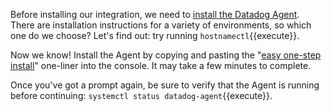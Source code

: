 Before installing our integration, we need to [install the Datadog Agent](https://app.datadoghq.com/account/settings#agent). There are installation instructions for a variety of environments, so which one do we choose? Let's find out: try running `hostnamectl`{{execute}}.

Now we know! Install the Agent by copying and pasting the "[easy one-step install](https://app.datadoghq.com/account/settings#agent/ubuntu)" one-liner into the console. It may take a few minutes to complete.

Once you've got a prompt again, be sure to verify that the Agent is running before continuing: `systemctl status datadog-agent`{{execute}}.
